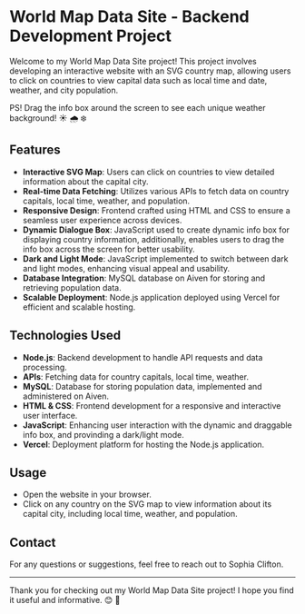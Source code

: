 # World Map Data Site - Backend Development Project

Welcome to my World Map Data Site project! This project involves developing an interactive website with an SVG country map, allowing users to click on countries to view capital data such as local time and date, weather, and city population.

PS! Drag the info box around the screen to see each unique weather background! ☀️ 🌧️ ❄️

## Features

- **Interactive SVG Map**: Users can click on countries to view detailed information about the capital city.
- **Real-time Data Fetching**: Utilizes various APIs to fetch data on country capitals, local time, weather, and population.
- **Responsive Design**: Frontend crafted using HTML and CSS to ensure a seamless user experience across devices.
- **Dynamic Dialogue Box**: JavaScript used to create dynamic info box for displaying country information, additionally, enables users to drag the info box across the screen for better usability.
- **Dark and Light Mode**: JavaScript implemented to switch between dark and light modes, enhancing visual appeal and usability.
- **Database Integration**: MySQL database on Aiven for storing and retrieving population data.
- **Scalable Deployment**: Node.js application deployed using Vercel for efficient and scalable hosting.

## Technologies Used

- **Node.js**: Backend development to handle API requests and data processing.
- **APIs**: Fetching data for country capitals, local time, weather.
- **MySQL**: Database for storing population data, implemented and administered on Aiven.
- **HTML & CSS**: Frontend development for a responsive and interactive user interface.
- **JavaScript**: Enhancing user interaction with the dynamic and draggable info box, and provinding a dark/light mode.
- **Vercel**: Deployment platform for hosting the Node.js application.

## Usage

- Open the website in your browser.
- Click on any country on the SVG map to view information about its capital city, including local time, weather, and population.

## Contact

For any questions or suggestions, feel free to reach out to Sophia Clifton.

---

Thank you for checking out my World Map Data Site project! I hope you find it useful and informative. 😊 🐇
